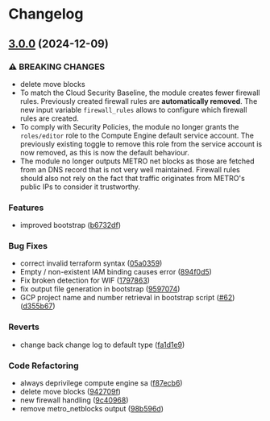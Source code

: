 # Changelog

## [3.0.0](https://github.com/casibbald/terraform-google-cf-projectcfg/compare/v2.4.1...v3.0.0) (2024-12-09)


### ⚠ BREAKING CHANGES

* delete move blocks
* To match the Cloud Security Baseline, the module creates fewer firewall rules. Previously created firewall rules are **automatically removed**. The new input variable `firewall_rules` allows to configure which firewall rules are created.
* To comply with Security Policies, the module no longer grants the `roles/editor` role to the Compute Engine default service account. The previously existing toggle to remove this role from the service account is now removed, as this is now the default behaviour.
* The module no longer outputs METRO net blocks as those are fetched from an DNS record that is not very well maintained. Firewall rules should also not rely on the fact that traffic originates from METRO's public IPs to consider it trustworthy.

### Features

* improved bootstrap ([b6732df](https://github.com/casibbald/terraform-google-cf-projectcfg/commit/b6732df49a1490bc4d5386a9574f114a524545dd))


### Bug Fixes

* correct invalid terraform syntax ([05a0359](https://github.com/casibbald/terraform-google-cf-projectcfg/commit/05a035946a3e2c05c1c66741b157b966127514bc))
* Empty / non-existent IAM binding causes error ([894f0d5](https://github.com/casibbald/terraform-google-cf-projectcfg/commit/894f0d50b883deed57dbfcc4567565dacf1220eb))
* Fix broken detection for WIF ([1797863](https://github.com/casibbald/terraform-google-cf-projectcfg/commit/179786373a977622a58cdafd88c7866142863ef7))
* fix output file generation in bootstrap ([9597074](https://github.com/casibbald/terraform-google-cf-projectcfg/commit/959707417960f2e0da834c62c335028f800052b6))
* GCP project name and number retrieval in bootstrap script ([#62](https://github.com/casibbald/terraform-google-cf-projectcfg/issues/62)) ([d355b67](https://github.com/casibbald/terraform-google-cf-projectcfg/commit/d355b675e849e35417c64140cbf7bd8639fcbc4c))


### Reverts

* change back change log to default type ([fa1d1e9](https://github.com/casibbald/terraform-google-cf-projectcfg/commit/fa1d1e972928dfaf08d47320c3017a97fd92f3e5))


### Code Refactoring

* always deprivilege compute engine sa ([f87ecb6](https://github.com/casibbald/terraform-google-cf-projectcfg/commit/f87ecb6e588f35db2a7f09ef8c28679de4bc3178))
* delete move blocks ([942709f](https://github.com/casibbald/terraform-google-cf-projectcfg/commit/942709fcb95aab5244c989cae98e77d64312bea8))
* new firewall handling ([9c40968](https://github.com/casibbald/terraform-google-cf-projectcfg/commit/9c40968ce641c5120e8f4ebd2ff8a9f6cea7cc6a))
* remove metro_netblocks output ([98b596d](https://github.com/casibbald/terraform-google-cf-projectcfg/commit/98b596d63cd4ffce6ac6a4e95cf64b2765ff33b1))
